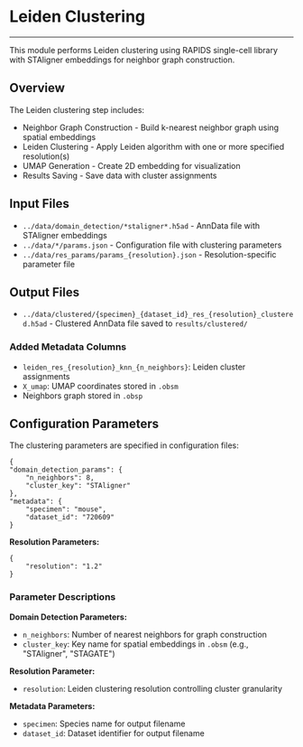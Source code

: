 # Leiden Clustering
---
This module performs Leiden clustering using RAPIDS single-cell library with STAligner embeddings for neighbor graph construction.

## Overview

The Leiden clustering step includes:

- Neighbor Graph Construction - Build k-nearest neighbor graph using spatial embeddings
- Leiden Clustering - Apply Leiden algorithm with one or more specified resolution(s)
- UMAP Generation - Create 2D embedding for visualization
- Results Saving - Save data with cluster assignments

## Input Files

- `../data/domain_detection/*staligner*.h5ad` - AnnData file with STAligner embeddings 
- `../data/*/params.json` - Configuration file with clustering parameters
- `../data/res_params/params_{resolution}.json` - Resolution-specific parameter file

## Output Files

- `../data/clustered/{specimen}_{dataset_id}_res_{resolution}_clustered.h5ad` - Clustered AnnData file saved to `results/clustered/`

### Added Metadata Columns

- `leiden_res_{resolution}_knn_{n_neighbors}`: Leiden cluster assignments
- `X_umap`: UMAP coordinates stored in `.obsm`
- Neighbors graph stored in `.obsp`

## Configuration Parameters

The clustering parameters are specified in configuration files:

    {
    "domain_detection_params": {
        "n_neighbors": 8,
        "cluster_key": "STAligner"
    },
    "metadata": {
        "specimen": "mouse",
        "dataset_id": "720609"
    }

**Resolution Parameters:**

    {
        "resolution": "1.2"
    }

### Parameter Descriptions

**Domain Detection Parameters:**
- `n_neighbors`: Number of nearest neighbors for graph construction 
- `cluster_key`: Key name for spatial embeddings in `.obsm` (e.g., "STAligner", "STAGATE")

**Resolution Parameter:**
- `resolution`: Leiden clustering resolution controlling cluster granularity

**Metadata Parameters:**
- `specimen`: Species name for output filename
- `dataset_id`: Dataset identifier for output filename
